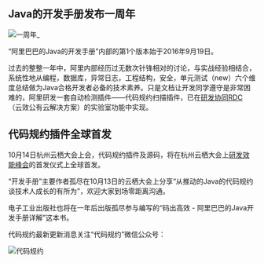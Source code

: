 ## Java的开发手册发布一周年
![一周年_](https://gw.alicdn.com/tfscom/TB1aMoheMoQMeJjy0FoXXcShVXa.jpg)

“阿里巴巴的Java的开发手册”内部的第1个版本始于2016年9月19日。

过去的整整一年中，阿里内部经历过无数次针锋相对的讨论，与实战经验相结合，系统性地从编程，数据库，异常日志，工程结构，安全，单元测试（new）六个维度总结做为Java合格开发者必备的技术素养。只是文档让开发同学遵守是非常困难的，阿里研发一套自动检测插件——代码规约扫描插件，已在[研发协同RDC](https://rdc-test.aliyun.com/)（云效公有云解决方案）的实验室功能中实现。

## 代码规约插件全球首发

10月14日杭州云栖大会上会，代码规约插件及源码，将在杭州云栖大会上[研发效能峰会](https://yunqi.aliyun.com/2017/hangzhou/meeting?day=day4&theme=all&meeting=detail1433 )的首发仪式上全球首发。

“开发手册”主要作者孤尽在10月13日的云栖大会上分享“从推动的Java的代码规约谈技术人成长的有所为”，欢迎大家到场零距离沟通。

电子工业出版社也将在一年后出版孤尽参与编写的“码出高效 - 阿里巴巴的Java开发手册详解”这本书。

代码规约最新更新消息关注“代码规约”微信公众号：

![代码规约](https://gw.alicdn.com/tfscom/TB1x5WJaGmgSKJjSsphXXcy1VXa.jpg)
